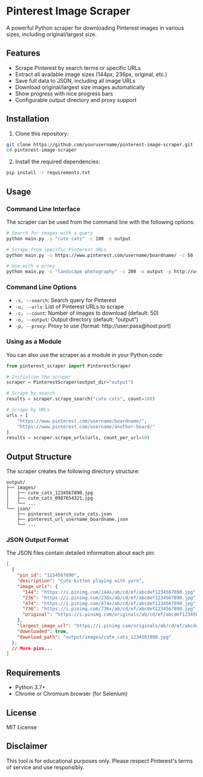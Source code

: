 # Pinterest Image Scraper

A powerful Python scraper for downloading Pinterest images in various sizes, including original/largest size.

## Features

- Scrape Pinterest by search terms or specific URLs
- Extract all available image sizes (144px, 236px, original, etc.)
- Save full data to JSON, including all image URLs
- Download original/largest size images automatically
- Show progress with nice progress bars
- Configurable output directory and proxy support

## Installation

1. Clone this repository:
```bash
git clone https://github.com/yourusername/pinterest-image-scraper.git
cd pinterest-image-scraper
```

2. Install the required dependencies:
```bash
pip install -r requirements.txt
```

## Usage

### Command Line Interface

The scraper can be used from the command line with the following options:

```bash
# Search for images with a query
python main.py -s "cute cats" -c 100 -o output

# Scrape from specific Pinterest URLs
python main.py -u https://www.pinterest.com/username/boardname/ -c 50 -o output

# Use with a proxy
python main.py -s "landscape photography" -c 200 -o output -p http://user:pass@host:port
```

### Command Line Options

- `-s, --search`: Search query for Pinterest
- `-u, --urls`: List of Pinterest URLs to scrape
- `-c, --count`: Number of images to download (default: 50)
- `-o, --output`: Output directory (default: "output")
- `-p, --proxy`: Proxy to use (format: http://user:pass@host:port)

### Using as a Module

You can also use the scraper as a module in your Python code:

```python
from pinterest_scraper import PinterestScraper

# Initialize the scraper
scraper = PinterestScraper(output_dir="output")

# Scrape by search
results = scraper.scrape_search("cute cats", count=100)

# Scrape by URLs
urls = [
    "https://www.pinterest.com/username/boardname/",
    "https://www.pinterest.com/username/another-board/"
]
results = scraper.scrape_urls(urls, count_per_url=50)
```

## Output Structure

The scraper creates the following directory structure:

```
output/
├── images/
│   ├── cute_cats_1234567890.jpg
│   ├── cute_cats_0987654321.jpg
│   └── ...
└── json/
    ├── pinterest_search_cute_cats.json
    ├── pinterest_url_username_boardname.json
    └── ...
```

### JSON Output Format

The JSON files contain detailed information about each pin:

```json
[
  {
    "pin_id": "1234567890",
    "description": "Cute kitten playing with yarn",
    "image_urls": {
      "144": "https://i.pinimg.com/144x/ab/cd/ef/abcdef1234567890.jpg",
      "236": "https://i.pinimg.com/236x/ab/cd/ef/abcdef1234567890.jpg",
      "474": "https://i.pinimg.com/474x/ab/cd/ef/abcdef1234567890.jpg",
      "736": "https://i.pinimg.com/736x/ab/cd/ef/abcdef1234567890.jpg",
      "original": "https://i.pinimg.com/originals/ab/cd/ef/abcdef1234567890.jpg"
    },
    "largest_image_url": "https://i.pinimg.com/originals/ab/cd/ef/abcdef1234567890.jpg",
    "downloaded": true,
    "download_path": "output/images/cute_cats_1234567890.jpg"
  },
  // More pins...
]
```

## Requirements

- Python 3.7+
- Chrome or Chromium browser (for Selenium)

## License

MIT License

## Disclaimer

This tool is for educational purposes only. Please respect Pinterest's terms of service and use responsibly. 